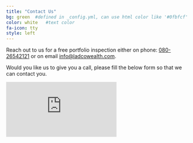 ```yaml
---
title: "Contact Us"
bg: green  #defined in _config.yml, can use html color like '#0fbfcf'
color: white   #text color
fa-icon: tty
style: left
---
```

Reach out to us for a free portfolio inspection either on phone: <a href="tel://+918026542121" alt="+918026542121"><i class="fa fa-phone-square text-white"></i>  080-26542121</a> or on email <a href="mailto:info@ladcowealth.com?Subject=Hi, I have an enquiry" target="_top">info@ladcowealth.com</a>. 

Would you like us to give you a call, please fill the below form so that we can contact you.

<div class="icontain">
<iframe src="https://docs.google.com/forms/d/1iEoDr_W9aEwmgE7iT4B8cMGo2oPgBGTBpuh4KeaUxSM/viewform?embedded=true" frameborder="0" marginheight="0" marginwidth="0"></iframe>
</div>